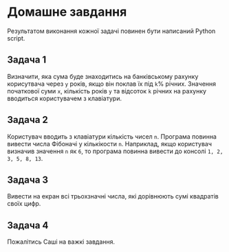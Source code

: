 # Домашне завдання

Результатом виконання кожної задачі повинен бути написаний Python script.

## Задача 1

Визначити, яка сума буде знаходитись на банківському рахунку корисутвача
через `y` років, якщо він поклав їх під `k`% річних. Значення початкової суми
`x`, кількість років `y` та відсоток `k` річних на рахунку вводиться 
користувачем з клавіатури.

## Задача 2

Користувач вводить з клавіатури кількість чисел `n`. Програма повинна вивести
числа Фібоначі у кількікости `n`. Наприклад, якщо користувач визначив значення
`n` як `6`, то програма повинна вивести до консолі `1, 2, 3, 5, 8, 13`.

## Задача 3

Вивести на екран всі трьохзначні числа, які дорівнюють сумі квадратів своїх
цифр.

## Задача 4

Пожалітись Саші на важкі завдання.

